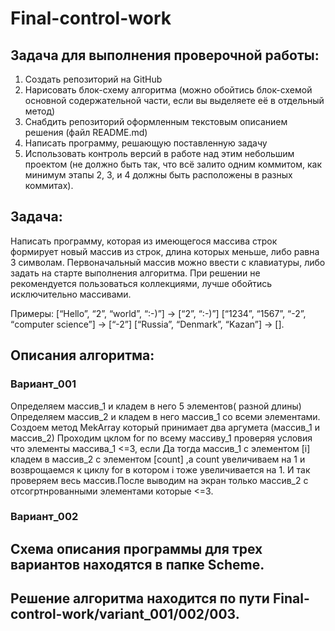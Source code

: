 # Final-control-work
## Задача  для  выполнения проверочной работы:
1. Создать репозиторий на GitHub
2. Нарисовать блок-схему алгоритма (можно обойтись блок-схемой основной содержательной части, если вы выделяете её в отдельный метод)
3. Снабдить репозиторий оформленным текстовым описанием решения (файл README.md)
4. Написать программу, решающую поставленную задачу
5. Использовать контроль версий в работе над этим небольшим проектом (не должно быть так, что всё залито одним коммитом, как минимум этапы 2, 3, и 4 должны быть расположены в разных коммитах).
## Задача:
Написать программу, которая из имеющегося массива строк формирует новый массив из строк, длина которых меньше, либо равна 3 символам. Первоначальный массив можно ввести с клавиатуры, либо задать на старте выполнения алгоритма. При решении не рекомендуется пользоваться коллекциями, лучше обойтись исключительно массивами.

Примеры:
[“Hello”, “2”, “world”, “:-)”] → [“2”, “:-)”]
[“1234”, “1567”, “-2”, “computer science”] → [“-2”]
[“Russia”, “Denmark”, “Kazan”] → [].

## Описания алгоритма:
### Вариант_001
Определяем массив_1 и кладем в него 5 элементов( разной длины)
Определяем массив_2 и кладем в него масcив_1 со всеми элементами.
Создоем метод MekArray который принимает два аргумета (массив_1 и массив_2)
Проходим цклом for по всему массиву_1 проверяя условия что элементы массива_1 <=3, если Да тогда  массив_1 с элементом [i] кладем в массив_2 с элементом [count] ,а  count увеличиваем на 1 и возврощаемся к циклу  for в котором i тоже увеличивается на 1. И так проверяем весь массив.После выводим на экран только массив_2 с отсогртнрованными элементами которые <=3.
### Вариант_002

## Схема описания программы для трех вариантов находятся в папке Scheme.

## Решение алгоритма находится по пути Final-control-work/variant_001/002/003.
